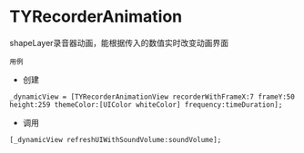 # TYRecorderAnimation
shapeLayer录音器动画，能根据传入的数值实时改变动画界面

`用例`

* 创建
```oc
_dynamicView = [TYRecorderAnimationView recorderWithFrameX:7 frameY:50 height:259 themeColor:[UIColor whiteColor] frequency:timeDuration];
```
* 调用
```oc
[_dynamicView refreshUIWithSoundVolume:soundVolume];
```  
